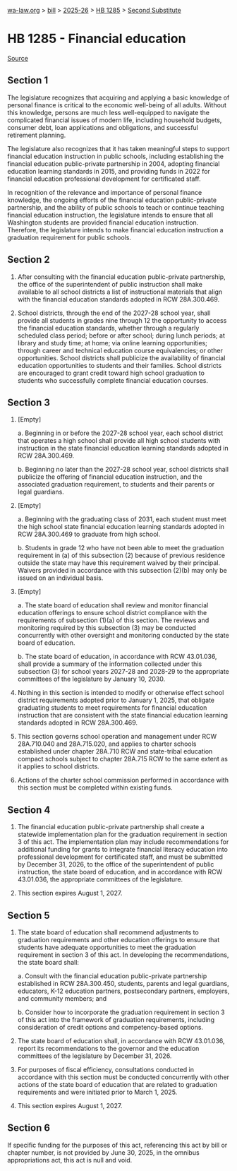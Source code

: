 [wa-law.org](/) > [bill](/bill/) > [2025-26](/bill/2025-26/) > [HB 1285](/bill/2025-26/hb/1285/) > [Second Substitute](/bill/2025-26/hb/1285/S2/)

# HB 1285 - Financial education

[Source](http://lawfilesext.leg.wa.gov/biennium/2025-26/Pdf/Bills/House%20Bills/1285-S2.pdf)

## Section 1
The legislature recognizes that acquiring and applying a basic knowledge of personal finance is critical to the economic well-being of all adults. Without this knowledge, persons are much less well-equipped to navigate the complicated financial issues of modern life, including household budgets, consumer debt, loan applications and obligations, and successful retirement planning.

The legislature also recognizes that it has taken meaningful steps to support financial education instruction in public schools, including establishing the financial education public-private partnership in 2004, adopting financial education learning standards in 2015, and providing funds in 2022 for financial education professional development for certificated staff.

In recognition of the relevance and importance of personal finance knowledge, the ongoing efforts of the financial education public-private partnership, and the ability of public schools to teach or continue teaching financial education instruction, the legislature intends to ensure that all Washington students are provided financial education instruction. Therefore, the legislature intends to make financial education instruction a graduation requirement for public schools.

## Section 2
1. After consulting with the financial education public-private partnership, the office of the superintendent of public instruction shall make available to all school districts a list of instructional materials that align with the financial education standards adopted in RCW 28A.300.469.

2. School districts, through the end of the 2027-28 school year, shall provide all students in grades nine through 12 the opportunity to access the financial education standards, whether through a regularly scheduled class period; before or after school; during lunch periods; at library and study time; at home; via online learning opportunities; through career and technical education course equivalencies; or other opportunities. School districts shall publicize the availability of financial education opportunities to students and their families. School districts are encouraged to grant credit toward high school graduation to students who successfully complete financial education courses.

## Section 3
1. [Empty]

    a. Beginning in or before the 2027-28 school year, each school district that operates a high school shall provide all high school students with instruction in the state financial education learning standards adopted in RCW 28A.300.469.

    b. Beginning no later than the 2027-28 school year, school districts shall publicize the offering of financial education instruction, and the associated graduation requirement, to students and their parents or legal guardians.

2. [Empty]

    a. Beginning with the graduating class of 2031, each student must meet the high school state financial education learning standards adopted in RCW 28A.300.469 to graduate from high school.

    b. Students in grade 12 who have not been able to meet the graduation requirement in (a) of this subsection (2) because of previous residence outside the state may have this requirement waived by their principal. Waivers provided in accordance with this subsection (2)(b) may only be issued on an individual basis.

3. [Empty]

    a. The state board of education shall review and monitor financial education offerings to ensure school district compliance with the requirements of subsection (1)(a) of this section. The reviews and monitoring required by this subsection (3) may be conducted concurrently with other oversight and monitoring conducted by the state board of education.

    b. The state board of education, in accordance with RCW 43.01.036, shall provide a summary of the information collected under this subsection (3) for school years 2027-28 and 2028-29 to the appropriate committees of the legislature by January 10, 2030.

4. Nothing in this section is intended to modify or otherwise effect school district requirements adopted prior to January 1, 2025, that obligate graduating students to meet requirements for financial education instruction that are consistent with the state financial education learning standards adopted in RCW 28A.300.469.

5. This section governs school operation and management under RCW 28A.710.040 and 28A.715.020, and applies to charter schools established under chapter 28A.710 RCW and state-tribal education compact schools subject to chapter 28A.715 RCW to the same extent as it applies to school districts.

6. Actions of the charter school commission performed in accordance with this section must be completed within existing funds.

## Section 4
1. The financial education public-private partnership shall create a statewide implementation plan for the graduation requirement in section 3 of this act. The implementation plan may include recommendations for additional funding for grants to integrate financial literacy education into professional development for certificated staff, and must be submitted by December 31, 2026, to the office of the superintendent of public instruction, the state board of education, and in accordance with RCW 43.01.036, the appropriate committees of the legislature.

2. This section expires August 1, 2027.

## Section 5
1. The state board of education shall recommend adjustments to graduation requirements and other education offerings to ensure that students have adequate opportunities to meet the graduation requirement in section 3 of this act. In developing the recommendations, the state board shall:

    a. Consult with the financial education public-private partnership established in RCW 28A.300.450, students, parents and legal guardians, educators, K-12 education partners, postsecondary partners, employers, and community members; and

    b. Consider how to incorporate the graduation requirement in section 3 of this act into the framework of graduation requirements, including consideration of credit options and competency-based options.

2. The state board of education shall, in accordance with RCW 43.01.036, report its recommendations to the governor and the education committees of the legislature by December 31, 2026.

3. For purposes of fiscal efficiency, consultations conducted in accordance with this section must be conducted concurrently with other actions of the state board of education that are related to graduation requirements and were initiated prior to March 1, 2025.

4. This section expires August 1, 2027.

## Section 6
If specific funding for the purposes of this act, referencing this act by bill or chapter number, is not provided by June 30, 2025, in the omnibus appropriations act, this act is null and void.
